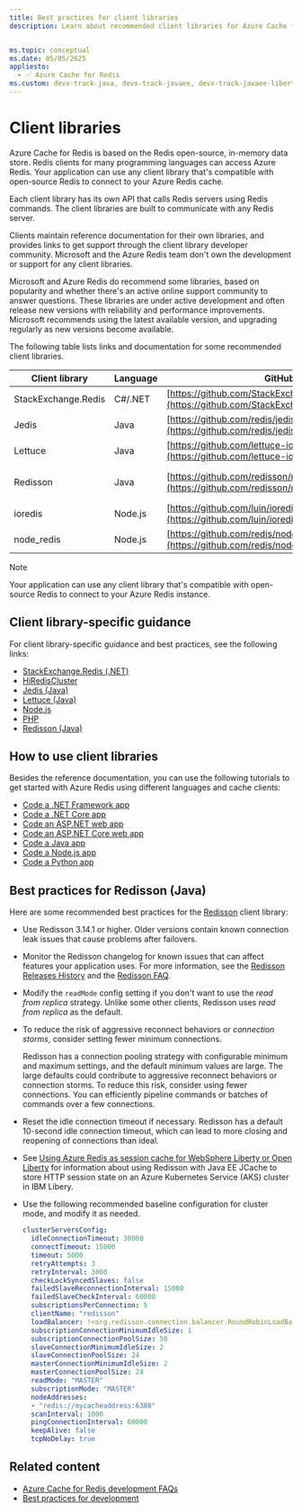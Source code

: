 ```yaml
---
title: Best practices for client libraries
description: Learn about recommended client libraries for Azure Cache for Redis, including a section devoted to Redisson best practices.


ms.topic: conceptual
ms.date: 05/05/2025
appliesto:
  - ✅ Azure Cache for Redis
ms.custom: devx-track-java, devx-track-javaee, devx-track-javaee-liberty, devx-track-javaee-liberty-aks, devx-track-extended-java, ignite-2024
---
```


# Client libraries

Azure Cache for Redis is based on the Redis open-source, in-memory data store. Redis clients for many programming languages can access Azure Redis. Your application can use any client library that's compatible with open-source Redis to connect to your Azure Redis cache.

Each client library has its own API that calls Redis servers using Redis commands. The client libraries are built to communicate with any Redis server.

Clients maintain reference documentation for their own libraries, and provides links to get support through the client library developer community. Microsoft and the Azure Redis team don't own the development or support for any client libraries.

Microsoft and Azure Redis do recommend some libraries, based on popularity and whether there's an active online support community to answer questions. These libraries are under active development and often release new versions with reliability and performance improvements. Microsoft recommends using the latest available version, and upgrading regularly as new versions become available.

The following table lists links and documentation for some recommended client libraries.

| **Client library**  | **Language** |  **GitHub repo**                                  |          **Documentation**|
| --------------------|------------- |-------------------------------------------------------| --------------------------|
| StackExchange.Redis | C#/.NET |  [https://github.com/StackExchange/StackExchange.Redis](https://github.com/StackExchange/StackExchange.Redis)| [StackExchange.Redis](https://stackexchange.github.io/StackExchange.Redis/) |
| Jedis               | Java    |  [https://github.com/redis/jedis](https://github.com/redis/jedis)                       |                                              |
| Lettuce             | Java    |  [https://github.com/lettuce-io/](https://github.com/lettuce-io/)                       | [Lettuce - Advanced Java Redis client](https://lettuce.io/) |
| Redisson            | Java    |  [https://github.com/redisson/redisson](https://github.com/redisson/redisson)           | [Redisson - Redis Java client Real-Time Data Platform](https://redisson.pro/docs/) |
| ioredis             | Node.js |  [https://github.com/luin/ioredis](https://github.com/luin/ioredis)                | [Classes](https://ioredis.readthedocs.io/en/stable/API/) |
| node_redis          | Node.js |  [https://github.com/redis/node-redis](https://github.com/redis/node-redis)            |                                              |

> [!NOTE]
> Your application can use any client library that's compatible with open-source Redis to connect to your Azure Redis instance.

## Client library-specific guidance

For client library-specific guidance and best practices, see the following links:

- [StackExchange.Redis (.NET)](cache-best-practices-connection.md#using-forcereconnect-with-stackexchangeredis)
- [HiRedisCluster](https://github.com/Azure/AzureCacheForRedis/blob/main/HiRedisCluster%20Best%20Practices.md)
- [Jedis (Java)](https://github.com/Azure/AzureCacheForRedis/blob/main/Redis-BestPractices-Java-Jedis.md)
- [Lettuce (Java)](https://github.com/Azure/AzureCacheForRedis/blob/main/Lettuce%20Best%20Practices.md)
- [Node.js](https://github.com/Azure/AzureCacheForRedis/blob/main/Redis-BestPractices-Node-js.md)
- [PHP](https://github.com/Azure/AzureCacheForRedis/blob/main/Redis-BestPractices-PHP.md)
- [Redisson (Java)](cache-best-practices-client-libraries.md#best-practices-for-redisson-java)

## How to use client libraries

Besides the reference documentation, you can use the following tutorials to get started with Azure Redis using different languages and cache clients:

- [Code a .NET Framework app](../redis/dotnet-how-to-use-azure-redis-cache.md)
- [Code a .NET Core app](../redis/dotnet-core-quickstart.md)
- [Code an ASP.NET web app](../redis/web-app-cache-howto.md)
- [Code an ASP.NET Core web app](../redis/web-app-aspnet-core-howto.md)
- [Code a Java app](../redis/java-get-started.md)
- [Code a Node.js app](../redis/nodejs-get-started.md)
- [Code a Python app](../redis/python-get-started.md)

## Best practices for Redisson (Java)

Here are some recommended best practices for the [Redisson](https://redisson.pro/) client library:

- Use Redisson 3.14.1 or higher. Older versions contain known connection leak issues that cause problems after failovers.

- Monitor the Redisson changelog for known issues that can affect features your application uses. For more information, see the [Redisson Releases History](https://github.com/redisson/redisson/blob/master/CHANGELOG.md) and the [Redisson FAQ](https://redisson.pro/docs/faq/).

- Modify the `readMode` config setting if you don't want to use the *read from replica* strategy. Unlike some other clients, Redisson uses *read from replica* as the default.

- To reduce the risk of aggressive reconnect behaviors or *connection storms*, consider setting fewer minimum connections.

  Redisson has a connection pooling strategy with configurable minimum and maximum settings, and the default minimum values are large. The large defaults could contribute to aggressive reconnect behaviors or connection storms. To reduce this risk, consider using fewer connections. You can efficiently pipeline commands or batches of commands over a few connections.

- Reset the idle connection timeout if necessary. Redisson has a default 10-second idle connection timeout, which can lead to more closing and reopening of connections than ideal.

- See [Using Azure Redis as session cache for WebSphere Liberty or Open Liberty](/azure/developer/java/ee/how-to-deploy-java-liberty-jcache) for information about using Redisson with Java EE JCache to store HTTP session state on an Azure Kubernetes Service (AKS) cluster in IBM Libery.

- Use the following recommended baseline configuration for cluster mode, and modify it as needed.

  ```yml
  clusterServersConfig:
    idleConnectionTimeout: 30000
    connectTimeout: 15000
    timeout: 5000
    retryAttempts: 3
    retryInterval: 3000
    checkLockSyncedSlaves: false
    failedSlaveReconnectionInterval: 15000
    failedSlaveCheckInterval: 60000
    subscriptionsPerConnection: 5
    clientName: "redisson"
    loadBalancer: !<org.redisson.connection.balancer.RoundRobinLoadBalancer> {}
    subscriptionConnectionMinimumIdleSize: 1
    subscriptionConnectionPoolSize: 50
    slaveConnectionMinimumIdleSize: 2
    slaveConnectionPoolSize: 24
    masterConnectionMinimumIdleSize: 2
    masterConnectionPoolSize: 24
    readMode: "MASTER"
    subscriptionMode: "MASTER"
    nodeAddresses:
    - "redis://mycacheaddress:6380"
    scanInterval: 1000
    pingConnectionInterval: 60000
    keepAlive: false
    tcpNoDelay: true
  ```

## Related content

- [Azure Cache for Redis development FAQs](cache-development-faq.yml)
- [Best practices for development](cache-best-practices-development.md)
